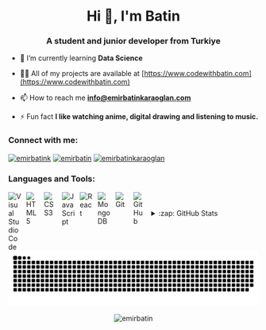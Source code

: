 
<h1 align="center">Hi 👋, I'm Batin</h1>
<h3 align="center">A student and junior developer from Turkiye</h3>



- 🌱 I’m currently learning **Data Science**

- 👨‍💻 All of my projects are available at [https://www.codewithbatin.com](https://www.codewithbatin.com)

- 📫 How to reach me **info@emirbatinkaraoglan.com**

- ⚡ Fun fact **I like watching anime, digital drawing and listening to music.**
<div>

<h3 align="left">Connect with me:</h3>
<div>
<p align="left">
<a href="https://twitter.com/emirbatink" target="blank"><img align="center" src="https://raw.githubusercontent.com/rahuldkjain/github-profile-readme-generator/master/src/images/icons/Social/twitter.svg" alt="emirbatink" height="30" width="40" /></a>
<a href="https://linkedin.com/in/emirbatin" target="blank"><img align="center" src="https://raw.githubusercontent.com/rahuldkjain/github-profile-readme-generator/master/src/images/icons/Social/linked-in-alt.svg" alt="emirbatin" height="30" width="40" /></a>
<a href="https://instagram.com/emirbatinkaraoglan" target="blank"><img align="center" src="https://raw.githubusercontent.com/rahuldkjain/github-profile-readme-generator/master/src/images/icons/Social/instagram.svg" alt="emirbatinkaraoglan" height="30" width="40" /></a>
</p>
<div>
  
<h3 align="left">Languages and Tools:</h3>

<img align="left" alt="Visual Studio Code" width="26px" src="https://cdn.jsdelivr.net/gh/devicons/devicon/icons/vscode/vscode-original.svg" style="padding-right:10px;" />
<img align="left" alt="HTML5" width="26px" src="https://cdn.jsdelivr.net/gh/devicons/devicon/icons/html5/html5-original.svg" style="padding-right:10px;" />
<img align="left" alt="CSS3" width="26px" src="https://cdn.jsdelivr.net/gh/devicons/devicon/icons/css3/css3-original.svg" style="padding-right:10px;" />
<img align="left" alt="JavaScript" width="26px" src="https://cdn.jsdelivr.net/gh/devicons/devicon/icons/javascript/javascript-original.svg" style="padding-right:10px;" />
<img align="left" alt="React" width="26px" src="https://cdn.jsdelivr.net/gh/devicons/devicon/icons/react/react-original.svg" style="padding-right:10px;" />
<img align="left" alt="MongoDB" width="26px" src="https://cdn.jsdelivr.net/gh/devicons/devicon/icons/mongodb/mongodb-original.svg" style="padding-right:10px;" />
<img align="left" alt="Git" width="26px" src="https://cdn.jsdelivr.net/gh/devicons/devicon/icons/git/git-original.svg" style="padding-right:10px;" />
<img align="left" alt="GitHub" width="26px" src="https://user-images.githubusercontent.com/3369400/139447912-e0f43f33-6d9f-45f8-be46-2df5bbc91289.png" style="padding-right:10px;" />

<br />
<br />

<details>
  <summary>:zap: GitHub Stats</summary>
  <div style="display: flex; flex-direction: row;">
    <br>
    <img src="https://github-readme-stats.vercel.app/api?username=emirbatin&show_icons=true&theme=dark&title_color=cce8b5&text_color=ffffff&bg_color=444444&hide_border=true&locale=en" alt="emirbatin" />
  </div>
</details>

<br />


<picture>
  <source
    media="(prefers-color-scheme: dark)"
    srcset="https://raw.githubusercontent.com/platane/snk/output/github-contribution-grid-snake-dark.svg"
  />
  <source
    media="(prefers-color-scheme: light)"
    srcset="https://raw.githubusercontent.com/platane/snk/output/github-contribution-grid-snake.svg"
  />
  <img
    alt="github contribution grid snake animation"
    src="https://raw.githubusercontent.com/platane/snk/output/github-contribution-grid-snake.svg"
  />
</picture>
<p align="center"> <img src="https://komarev.com/ghpvc/?username=emirbatin&label=Profile%20views&color=0e75b6&style=flat" alt="emirbatin" /> </p>

